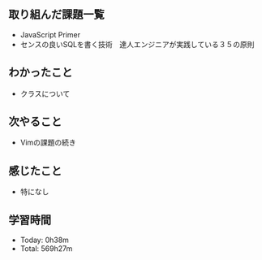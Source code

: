 ## 取り組んだ課題一覧
- JavaScript Primer
- センスの良いSQLを書く技術　達人エンジニアが実践している３５の原則
## わかったこと
- クラスについて
## 次やること
- Vimの課題の続き
## 感じたこと
- 特になし
## 学習時間
- Today: 0h38m
- Total: 569h27m
